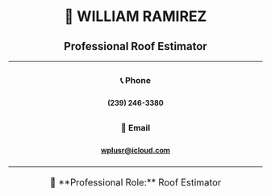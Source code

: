 <div align="center">

# 👤 WILLIAM RAMIREZ

## Professional Roof Estimator

---

<div style="margin: 20px 0; line-height: 1.8;">

### 📞 Phone
**(239) 246-3380**

### 📧 Email
**[wplusr@icloud.com](mailto:wplusr@icloud.com)**

</div>

---

<div style="margin-top: 20px; font-size: 18px;">
💼 **Professional Role:** Roof Estimator
</div>

</div>
